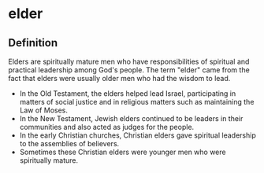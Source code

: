 # elder

## Definition

Elders are spiritually mature men who have responsibilities of spiritual and practical leadership among God's people. The term "elder" came from the fact that elders were usually older men who had the wisdom to lead.

* In the Old Testament, the elders helped lead Israel, participating in matters of social justice and in religious matters such as maintaining the Law of Moses.
* In the New Testament, Jewish elders continued to be leaders in their communities and also acted as judges for the people.
* In the early Christian churches, Christian elders gave spiritual leadership to the assemblies of believers.
* Sometimes these Christian elders were younger men who were spiritually mature.